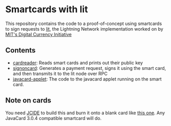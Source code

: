 Smartcards with lit
============

This repository contains the code to a proof-of-concept using smartcards to sign requests to [lit](https://github.com/mit-dci/lit), the Lightning Network implementation worked on by [MIT's Digital Currency Initiative](https://dci.mit.edu)

## Contents

* [cardreader](cardreader/): Reads smart cards and prints out their public key
* [signoncard](signoncard/): Generates a payment request, signs it using the smart card, and then transmits it to the lit node over RPC
* [javacard-applet](javacard-applet/): The code to the javacard applet running on the smart card. 

## Note on cards

You need [JCIDE](https://www.javacardos.com/javacardforum/viewtopic.php?f=26&t=43) to build this and burn it onto a blank card like [this one](https://www.javacardos.com/store/products/10000). Any JavaCard 3.0.4 compatible smartcard will do.